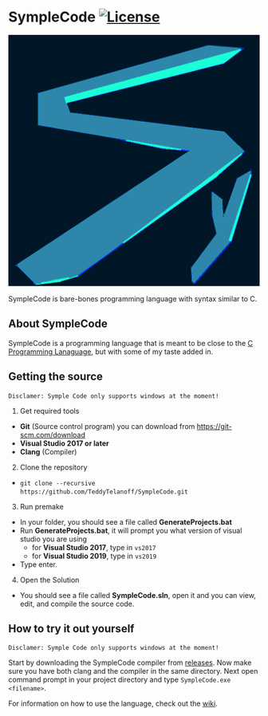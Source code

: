 # SympleCode [![License](https://img.shields.io/github/license/TeddyTelanoff/SympleCode.svg)](LICENSE)

![Symple](/res/Symple.png?raw=true "Symple")

SympleCode is bare-bones programming language with syntax similar to C.

## About SympleCode

SympleCode is a programming language that is meant to be close to the [C Programming Lanaguage](https://en.wikipedia.org/wiki/C_(programming_language)), but with some of my taste added in.

## Getting the source

```
Disclamer: Symple Code only supports windows at the moment!
```

1) Get required tools
  - **Git** (Source control program) you can download from https://git-scm.com/download
  - **Visual Studio 2017 or later**
  - **Clang** (Compiler)
2) Clone the repository
 - `git clone --recursive https://github.com/TeddyTelanoff/SympleCode.git`
3) Run premake
  - In your folder, you should see a file called **GenerateProjects.bat**
  - Run **GenerateProjects.bat**, it will prompt you what version of visual studio you are using
    - for **Visual Studio 2017**, type in `vs2017`
    - for **Visual Studio 2019**, type in `vs2019`
  - Type enter.
4) Open the Solution
  - You should see a file called **SympleCode.sln**, open it and you can view, edit, and compile the source code.

## How to try it out yourself

```
Disclamer: Symple Code only supports windows at the moment!
```

Start by downloading the SympleCode compiler from [releases](https://youtu.be/dQw4w9WgXcQ). Now make sure you have both clang and the compiler in the same directory. Next open command prompt in your project directory and type `SympleCode.exe <filename>`.

For information on how to use the language, check out the [wiki](../../wiki).
